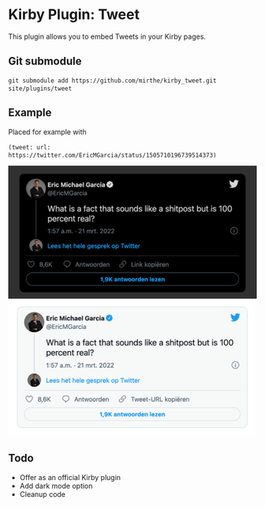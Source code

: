 # Kirby Plugin: Tweet

This plugin allows you to embed Tweets in your Kirby pages.

## Git submodule

```
git submodule add https://github.com/mirthe/kirby_tweet.git site/plugins/tweet
```

## Example 

Placed for example with 

    (tweet: url: https://twitter.com/EricMGarcia/status/1505710196739514373)

<img src="example-dark.png" alt="Example of usage">
<img src="example-light.png" alt="Example of usage">

## Todo

- Offer as an official Kirby plugin
- Add dark mode option
- Cleanup code
